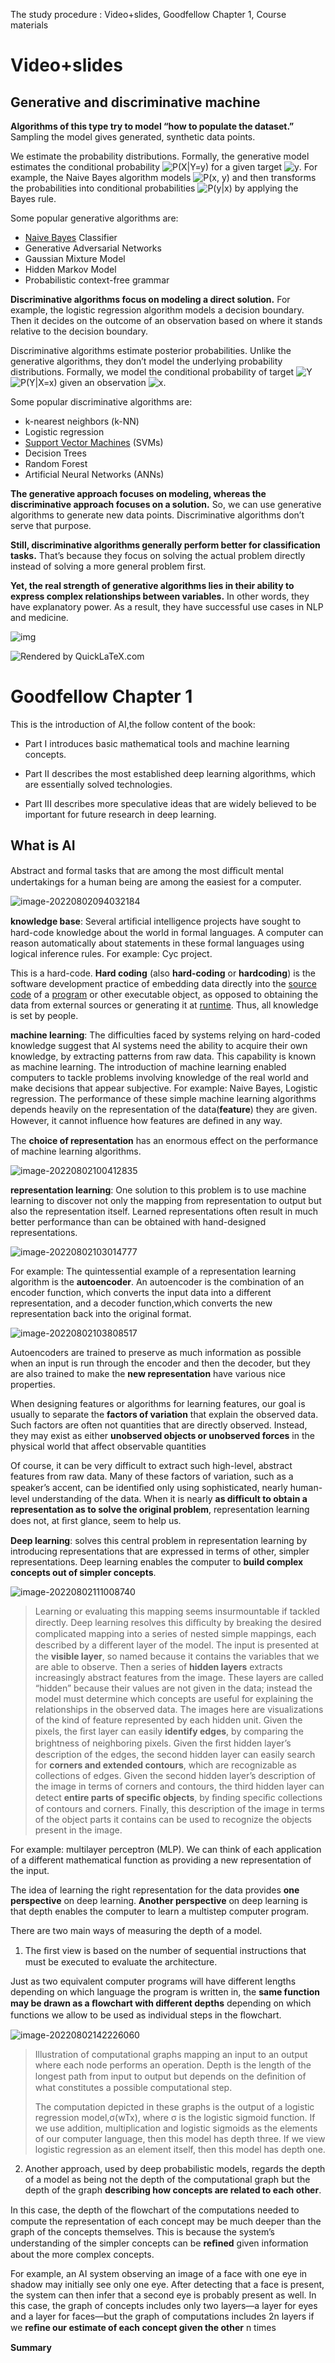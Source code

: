 The study procedure : Video+slides,  Goodfellow Chapter 1, Course materials

# Video+slides

## **Generative and discriminative machine**

**Algorithms of this type try to model “how to populate the dataset.”** Sampling the model gives generated, synthetic data points.

We estimate the probability distributions. Formally, the generative model estimates the conditional probability ![P(X|Y=y)](Lecture%201%20Course%20Intro%20+%20Overview%20Foundations.assets/quicklatex.com-4a7378eea895d4acf4760afea69dc704_l3.svg) for a given target ![y](Lecture%201%20Course%20Intro%20+%20Overview%20Foundations.assets/quicklatex.com-38461fc041e953482219abf5d4cce1cb_l3.svg). For example, the Naive Bayes algorithm models ![P(x, y)](Lecture%201%20Course%20Intro%20+%20Overview%20Foundations.assets/quicklatex.com-97942be636609bd29660ee1f0a722619_l3.svg) and then transforms the probabilities into conditional probabilities ![P(y|x)](Lecture%201%20Course%20Intro%20+%20Overview%20Foundations.assets/quicklatex.com-52f1e9c7f92805dfdcbe770ec33c73d2_l3.svg) by applying the Bayes rule.

Some popular generative algorithms are:

- [Naive Bayes](https://www.baeldung.com/cs/naive-bayes-classification) Classifier
- Generative Adversarial Networks
- Gaussian Mixture Model
- Hidden Markov Model
- Probabilistic context-free grammar

**Discriminative algorithms focus on modeling a direct solution.** For example, the logistic regression algorithm models a decision boundary. Then it decides on the outcome of an observation based on where it stands relative to the decision boundary.

Discriminative algorithms estimate posterior probabilities. Unlike the generative algorithms, they don’t model the underlying probability distributions. Formally, we model the conditional probability of target ![Y](Lecture%201%20Course%20Intro%20+%20Overview%20Foundations.assets/quicklatex.com-42ae22abcaa05c2d6c2fdc3746446019_l3.svg) ![P(Y|X=x)](Lecture%201%20Course%20Intro%20+%20Overview%20Foundations.assets/quicklatex.com-485c5582f7e8ac17397249e1983a6238_l3.svg) given an observation ![x](Lecture%201%20Course%20Intro%20+%20Overview%20Foundations.assets/quicklatex.com-7e5fbfa0bbbd9f3051cd156a0f1b5e31_l3.svg).

Some popular discriminative algorithms are:

- k-nearest neighbors (k-NN)
- Logistic regression
- [Support Vector Machines](https://www.baeldung.com/cs/ml-support-vector-machines) (SVMs)
- Decision Trees
- Random Forest
- Artificial Neural Networks (ANNs)

**The generative approach focuses on modeling, whereas the discriminative approach focuses on a solution.** So, we can use generative algorithms to generate new data points. Discriminative algorithms don’t serve that purpose.

**Still, discriminative algorithms generally perform better for classification tasks.** That’s because they focus on solving the actual problem directly instead of solving a more general problem first.

**Yet, the real strength of generative algorithms lies in their ability to express complex relationships between variables.** In other words, they have explanatory power. As a result, they have successful use cases in NLP and medicine.

![img](Lecture%201%20Course%20Intro%20+%20Overview%20Foundations.assets/gen_vs_disc-versus-1.png)

![Rendered by QuickLaTeX.com](Lecture%201%20Course%20Intro%20+%20Overview%20Foundations.assets/quicklatex.com-42db9c8d268c78bc42ac756aed6f9f45_l3.svg)

# Goodfellow Chapter 1

This is the introduction of AI,the follow content of the book:

* Part I introduces basic mathematical tools and machine learning concepts. 

* Part II describes the most established deep learning algorithms, which are essentially solved technologies. 

* Part III describes more speculative ideas that are widely believed to be important for future research in deep learning.

## What is AI

Abstract and formal tasks that are among the most diﬃcult mental undertakings for a human being are among the easiest for a computer.

![image-20220802094032184](Lecture%201%20Course%20Intro%20+%20Overview%20Foundations.assets/image-20220802094032184.png)

**knowledge base**: Several artiﬁcial intelligence projects have sought to hard-code knowledge about the world in formal languages. A computer can reason automatically about statements in these formal languages using logical inference rules. For example: Cyc project.

This is a hard-code. **Hard coding** (also **hard-coding** or **hardcoding**) is the software development practice of embedding data directly into the [source code](https://en.wikipedia.org/wiki/Source_code) of a [program](https://en.wikipedia.org/wiki/Computer_program) or other executable object, as opposed to obtaining the data from external sources or generating it at [runtime](https://en.wikipedia.org/wiki/Run_time_(program_lifecycle_phase)). Thus, all knowledge is set by people.

**machine learning**: The difficulties faced by systems relying on hard-coded knowledge suggest that AI systems need the ability to acquire their own knowledge, by extracting patterns from raw data. This capability is known as machine learning. The introduction of machine learning enabled computers to tackle problems involving knowledge of the real world and make decisions that appear subjective. For example: Naive Bayes, Logistic regression. The performance of these simple machine learning algorithms depends heavily on the representation of the data(**feature**) they are given. However, it cannot inﬂuence how features are deﬁned in any way.

The **choice of representation** has an enormous effect on the performance of machine learning algorithms.

![image-20220802100412835](Lecture%201%20Course%20Intro%20+%20Overview%20Foundations.assets/image-20220802100412835.png)

**representation learning**: One solution to this problem is to use machine learning to discover not only the mapping from representation to output but also the representation itself. Learned representations often result in much better performance than can be obtained with hand-designed representations.

![image-20220802103014777](Lecture%201%20Course%20Intro%20+%20Overview%20Foundations.assets/image-20220802103014777.png)

For example: The quintessential example of a representation learning algorithm is the **autoencoder**. An autoencoder is the combination of an encoder function, which converts the input data into a different representation, and a decoder function,which converts the new representation back into the original format.

![image-20220802103808517](Lecture%201%20Course%20Intro%20+%20Overview%20Foundations.assets/image-20220802103808517.png)

Autoencoders are trained to preserve as much information as possible when an input is run through the encoder and then the decoder, but they are also trained to make the **new representation** have various nice properties.

When designing features or algorithms for learning features, our goal is usually to separate the **factors of variation** that explain the observed data. Such factors are often not quantities that are directly observed. Instead, they may exist as either **unobserved objects or unobserved forces** in the physical world that affect observable quantities

Of course, it can be very difficult to extract such high-level, abstract features from raw data. Many of these factors of variation, such as a speaker’s accent, can be identiﬁed only using sophisticated, nearly human-level understanding of the data. When it is nearly **as difficult to obtain a representation as to solve the original problem**, representation learning does not, at ﬁrst glance, seem to help us.

**Deep learning**: solves this central problem in representation learning by introducing representations that are expressed in terms of other, simpler representations. Deep learning enables the computer to **build complex concepts out of simpler concepts**.

![image-20220802111008740](Lecture%201%20Course%20Intro%20+%20Overview%20Foundations.assets/image-20220802111008740.png)

>Learning or evaluating this mapping seems insurmountable if tackled directly. Deep learning resolves this diﬃculty by breaking the desired complicated mapping into a series of nested simple mappings, each described by a diﬀerent layer of the model. The input is presented at the **visible layer**, so named because it contains the variables that we are able to observe. Then a series of **hidden layers** extracts increasingly abstract features from the image. These layers are called “hidden” because their values are not given in the data; instead the model must determine which concepts are useful for explaining the relationships in the observed data. The images here are visualizations of the kind of feature represented by each hidden unit. Given the pixels, the ﬁrst layer can easily **identify edges**, by comparing the brightness of neighboring pixels. Given the ﬁrst hidden layer’s description of the edges, the second hidden layer can easily search for **corners and extended contours**, which are recognizable as collections of edges. Given the second hidden layer’s description of the image in terms of corners and contours, the third hidden layer can detect **entire parts of speciﬁc objects**, by ﬁnding speciﬁc collections of contours and corners. Finally, this description of the image in terms of the object parts it contains can be used to recognize the objects present in the image.

For example: multilayer perceptron (MLP). We can think of each application of a different mathematical function as providing a new representation of the input.

The idea of learning the right representation for the data provides **one perspective** on deep learning. **Another perspective** on deep learning is that depth enables the computer to learn a multistep computer program.

There are two main ways of measuring the depth of a model.

1. The ﬁrst view is based on the number of sequential instructions that must be executed to evaluate the architecture.

Just as two equivalent computer programs will have different lengths depending on which language the program is written in, the **same function may be drawn as a ﬂowchart with different depths** depending on which functions we allow to be used as individual steps in the ﬂowchart.

![image-20220802142226060](Lecture%201%20Course%20Intro%20+%20Overview%20Foundations.assets/image-20220802142226060.png)

>Illustration of computational graphs mapping an input to an output where each node performs an operation. Depth is the length of the longest path from input to output but depends on the deﬁnition of what constitutes a possible computational step.
>
>The computation depicted in these graphs is the output of a logistic regression model,σ(wTx), where σ is the logistic sigmoid function. If we use addition, multiplication and logistic sigmoids as the elements of our computer language, then this model has depth three. If we view logistic regression as an element itself, then this model has depth one.

2. Another approach, used by deep probabilistic models, regards the depth of a model as being not the depth of the computational graph but the depth of the graph **describing how concepts are related to each other**.

In this case, the depth of the ﬂowchart of the computations needed to compute the representation of each concept may be much deeper than the graph of the concepts themselves. This is because the system’s understanding of the simpler concepts can be **reﬁned** given information about the more complex concepts. 

For example, an AI system observing an image of a face with one eye in shadow may initially see only one eye. After detecting that a face is present, the system can then infer that a second eye is probably present as well. In this case, the graph of concepts includes only two layers—a layer for eyes and a layer for faces—but the graph of computations includes 2n layers if we **reﬁne our estimate of each concept given the other** n times

**Summary**








